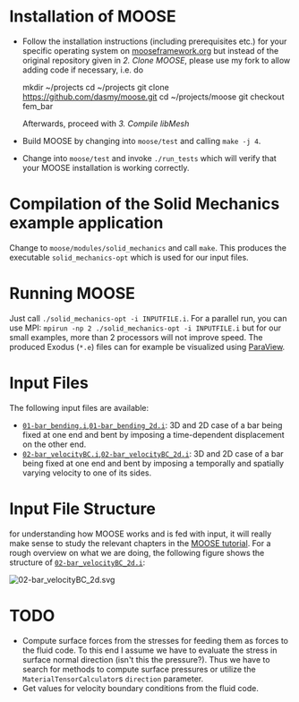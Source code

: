 Installation of MOOSE
=====================
* Follow the installation instructions (including prerequisites etc.) for your specific operating system on 
  [mooseframework.org](http://mooseframework.org/getting-started/) but instead of the original repository
  given in *2. Clone MOOSE*, please use my fork to allow adding code if necessary, i.e. do
  
    mkdir ~/projects
    cd ~/projects
    git clone https://github.com/dasmy/moose.git
    cd ~/projects/moose
    git checkout fem_bar
    
  Afterwards, proceed with *3. Compile libMesh*
* Build MOOSE by changing into `moose/test` and calling `make -j 4`.
* Change into `moose/test` and invoke `./run_tests` which will verify that your MOOSE installation is working correctly.

Compilation of the Solid Mechanics example application
======================================================
Change to `moose/modules/solid_mechanics` and call `make`.
This produces the executable `solid_mechanics-opt` which is used for our input files.

Running MOOSE
=============
Just call `./solid_mechanics-opt -i INPUTFILE.i`.
For a parallel run, you can use MPI: `mpirun -np 2 ./solid_mechanics-opt -i INPUTFILE.i` but for our small examples, more than 2 processors will not improve speed.
The produced Exodus (`*.e`) files can for example be visualized using [ParaView](http://www.paraview.org).

Input Files
===========
The following input files are available:
* [`01-bar_bending.i`](01-bar_bending.i),[`01-bar_bending_2d.i`](01-bar_bending_2d.i):
  3D and 2D case of a bar being fixed at one end and bent by imposing a time-dependent displacement on the other end.
* [`02-bar_velocityBC.i`](02-bar_velocityBC.i),[`02-bar_velocityBC_2d.i`](02-bar_velocityBC_2d.i):
  3D and 2D case of a bar being fixed at one end and bent by imposing a temporally and spatially varying velocity to one of its sides.

Input File Structure
====================
for understanding how MOOSE works and is fed with input, it will really make sense to study the relevant chapters in the [MOOSE tutorial](http://mooseframework.org/static/media/uploads/docs/main.pdf).
For a rough overview on what we are doing, the following figure shows the structure of [`02-bar_velocityBC_2d.i`](02-bar_velocityBC_2d.i):

![02-bar_velocityBC_2d.svg](https://rawgit.com/dasmy/fem_balken/master/02-bar_velocityBC_2d.svg)


TODO
====
* Compute surface forces from the stresses for feeding them as forces to the fluid code.
  To this end I assume we have to evaluate the stress in surface normal direction (isn't this the pressure?).
  Thus we have to search for methods to compute surface pressures or utilize the `MaterialTensorCalculator`s `direction` parameter.
* Get values for velocity boundary conditions from the fluid code.


